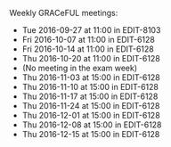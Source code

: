 Weekly GRACeFUL meetings:
* Tue 2016-09-27 at 11:00 in EDIT-8103
* Fri 2016-10-07 at 11:00 in EDIT-6128
* Fri 2016-10-14 at 11:00 in EDIT-6128
* Thu 2016-10-20 at 11:00 in EDIT-6128
* (No meeting in the exam week)
* Thu 2016-11-03 at 15:00 in EDIT-6128
* Thu 2016-11-10 at 15:00 in EDIT-6128
* Thu 2016-11-17 at 15:00 in EDIT-6128
* Thu 2016-11-24 at 15:00 in EDIT-6128
* Thu 2016-12-01 at 15:00 in EDIT-6128
* Thu 2016-12-08 at 15:00 in EDIT-6128
* Thu 2016-12-15 at 15:00 in EDIT-6128
